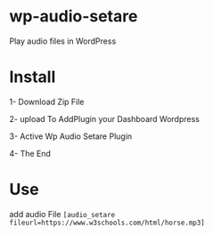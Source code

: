 # wp-audio-setare
Play audio files in WordPress

# Install

1- Download Zip File

2- upload To AddPlugin your Dashboard Wordpress

3- Active Wp Audio Setare Plugin

4- The End

# Use

add audio File
`[audio_setare fileurl=https://www.w3schools.com/html/horse.mp3]`
